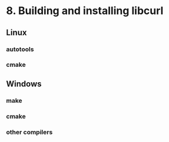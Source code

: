 # 8. Building and installing libcurl

## Linux

### autotools

### cmake

## Windows

### make

### cmake

### other compilers
